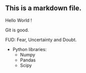 ## This is a markdown file.

Hello World !

Git is good.

FUD: Fear, Uncertainty and Doubt.

* Python libraries:
    * Numpy
    * Pandas
    * Scipy